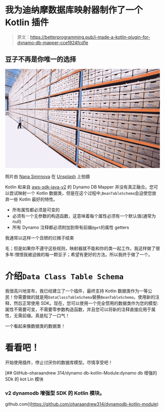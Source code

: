 # 我为迪纳摩数据库映射器制作了一个 Kotlin 插件

> 原文：<https://betterprogramming.pub/i-made-a-kotlin-plugin-for-dynamo-db-mapper-cce1924fcd1e>

## 豆子不再是你唯一的选择

![](img/3144bc771f1b84f9f61cdccfda2acb86.png)

照片由 [Nana Smirnova](https://unsplash.com/@nananadolgo) 在 [Unsplash](https://unsplash.com/photos/IEiAmhXehwE) 上拍摄

Kotlin 和来自 [aws-sdk-java-v2](https://github.com/aws/aws-sdk-java-v2) 的 Dynamo DB Mapper 并没有真正融合。您可以尝试映射一个 Kotlin 数据类，但是在这个过程中,`BeanTableSchema`会迫使您放弃一些 Kotlin 最好的特性。

*   所有属性都必须是可变的
*   必须有一个无参数的构造函数，这意味着每个属性必须有一个默认值(通常为 null)
*   所有 Dynamo 注释都必须附加到带有前缀`@get`的属性 getters

我通常以这样一个丑陋的烂摊子结束

毛；但是如果你不遵守这些规则，映射器就不能和你的类一起工作。我这样做了很多年:憎恨我被迫做的每一颗豆子；希望有更好的方法。所以我终于做了一个。

# 介绍`Data Class Table Schema`

我很高兴地宣布，我已经建立了一个插件，最终支持 Kotlin 数据类作为一等公民！你需要做的就是用`DataClassTableSchema`替换`BeanTableSchema`，使用新的注释，然后正常使用 SDK。现在，您可以使用一个完全惯用的数据类作为您的模型:属性不需要可变，不需要零参数构造函数，并且您可以将新的注释直接应用于属性，无需前缀。真是松了一口气！

一个看起来像数据类的数据类！

# 看看吧！

开始使用插件，停止讨厌你的数据库模型。尽情享受吧！

[](https://github.com/oharaandrew314/dynamodb-kotlin-module) [## GitHub-oharaandrew 314/dynamo db-kotlin-Module:dynamo db 增强的 SDk 的 kot Lin 模块

### v2 dynamodb 增强型 SDK 的 Kotlin 模块。

github.com](https://github.com/oharaandrew314/dynamodb-kotlin-module)